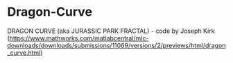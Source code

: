 # Dragon-Curve
DRAGON CURVE (aka JURASSIC PARK FRACTAL) - code by Joseph Kirk (https://www.mathworks.com/matlabcentral/mlc-downloads/downloads/submissions/11069/versions/2/previews/html/dragon_curve.html)
